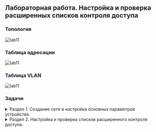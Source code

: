## Лабораторная работа. Настройка и проверка расширенных списков контроля доступа

### Топология  
![lab11](https://user-images.githubusercontent.com/112883654/208079808-5d973006-27da-4a07-81a3-7c71530fb5c6.png)  
### Таблица адресации  
![lab11](https://user-images.githubusercontent.com/112883654/208080096-011d2d05-a73e-438a-82fb-e2559138e4ea.png)  
### Таблица VLAN  
![lab11](https://user-images.githubusercontent.com/112883654/208080441-466b59a3-0fea-4460-ae58-6a7b43925ed5.png)  
### Задачи  
<details><summary> Раздел 1. Создание сети и настройка основных параметров устройства. </summary>  
 ### Часть 1.  
 Шаг 1. В CPT создам сеть согласно топологии.  
 
 ![lab11](https://user-images.githubusercontent.com/112883654/208088577-573b69a8-2add-40c7-8581-f8f258f8ae78.png)  
 Шаг 2. Произведу базовую настройку маршрутизаторов по стандартному алгоритму, после чего дам вывод команды `show run` для каждого маршрутизатора.   
a.	Назначу маршрутизатору имя устройства.  
b.	Отключу поиск DNS, чтобы предотвратить попытки маршрутизатора неверно преобразовывать введенные команды таким образом, как будто они являются именами узлов.  
c.	Назначу class в качестве зашифрованного пароля привилегированного режима EXEC.  
d.	Назначу cisco в качестве пароля консоли и включу вход в систему по паролю.  
e.	Назначу cisco в качестве пароля VTY и включу вход в систему по паролю.  
f.	Зашифрую открытые пароли.  
g.	Создам баннер с предупреждением о запрете несанкционированного доступа к устройству.  
h.	Сохраню текущую конфигурацию в файл загрузочной конфигурации.    
 R1:  
![image](https://user-images.githubusercontent.com/112883654/208089986-8a5c6978-9b8e-458e-92e9-9d50b2a424cb.png)  
![image](https://user-images.githubusercontent.com/112883654/208090011-5796f3ae-9e01-48b9-8f58-599be18b19aa.png)  
![image](https://user-images.githubusercontent.com/112883654/208090097-ba4e23b8-107d-4ea1-a091-03573a084da2.png)  
 R2:  
![image](https://user-images.githubusercontent.com/112883654/208091005-4418a724-28d3-451f-b9c0-3232bb810ea9.png)  
![image](https://user-images.githubusercontent.com/112883654/208091060-316466fe-cf47-4508-88de-f678c50359db.png)  
![image](https://user-images.githubusercontent.com/112883654/208091117-438fb826-62fa-4314-81b6-c62f86694dc9.png)  
 
 Шаг 3. Произведу базовую настройку коммутаторов по стандартному алгоритму, после чего дам вывод команды `show run` для каждого коммутатора.   
a.	Присвою коммутатору имя устройства.  
b.	Отключу поиск DNS, чтобы предотвратить попытки маршрутизатора неверно преобразовывать введенные команды таким образом, как будто они являются именами узлов.  
c.	Назначу class в качестве зашифрованного пароля привилегированного режима EXEC.  
d.	Назначу cisco в качестве пароля консоли и включу вход в систему по паролю.  
e.	Назначу cisco в качестве пароля VTY и включу вход в систему по паролю.  
f.	Зашифрую открытые пароли.  
g.	Создам баннер с предупреждением о запрете несанкционированного доступа к устройству.  
h.	Сохраню текущую конфигурацию в файл загрузочной конфигурации.  
 S1:  
 ![image](https://user-images.githubusercontent.com/112883654/208092168-a90092fa-ab4d-4d80-a120-d6f4e7997835.png)  
 ![image](https://user-images.githubusercontent.com/112883654/208092229-25e0fdbf-9997-4084-a84a-fb2318e63037.png)  
 S2:  
 ![image](https://user-images.githubusercontent.com/112883654/208092678-dc9217c1-c1b7-4c11-b6f5-89c64ad424da.png)  
![image](https://user-images.githubusercontent.com/112883654/208092739-75e86dc3-c58c-4c68-9a7f-23a8f2142ace.png)  

 Часть 2. Настройка сетей VLAN на коммутаторах.  
Шаг 1. Создам сети VLAN на коммутаторах.  
a.	Создам VLAN по заданию, назову их в соответствии с таблицей VLAN.    
 S1:  
 ![image](https://user-images.githubusercontent.com/112883654/208094534-d9d192af-60df-4751-9221-911ee44258c2.png)  
 ![image](https://user-images.githubusercontent.com/112883654/208094574-fff4bbed-4529-471b-b1a1-55674d3765ac.png)  
S2:  
 ![image](https://user-images.githubusercontent.com/112883654/208095107-c2280b7f-fbde-4088-b79c-00ff4c372aa7.png)  
 ![image](https://user-images.githubusercontent.com/112883654/208095228-b6c24d28-d88b-4f79-9dc4-13ff62c1f25e.png)  
 b.	Настрою интерфейс управления и шлюз по умолчанию на каждом коммутаторе в соответствии с таблицей адресации.    
  S1:  
 ![image](https://user-images.githubusercontent.com/112883654/208095566-8722ec69-5062-42fd-aff0-161bb4de8252.png)  
 S2:  
 ![image](https://user-images.githubusercontent.com/112883654/208095796-e150f3c8-57e7-4499-98f3-8a74eb7c354d.png)  
c.	Назначу все неиспользуемые порты коммутатора VLAN Parking Lot, настрою их для статического режима доступа и административно деактивирую их (`interface range`).  
  S1:  
 ![image](https://user-images.githubusercontent.com/112883654/208098229-03d6a754-9b12-4c48-8796-3e067dce81b6.png)  
 ![image](https://user-images.githubusercontent.com/112883654/208098761-d2e158fa-6926-486c-894f-23443551e590.png)  
  S2:  
 ![image](https://user-images.githubusercontent.com/112883654/208098807-fa723caf-74a3-446a-845c-a259fd8490ea.png)  
 ![image](https://user-images.githubusercontent.com/112883654/208098848-287202f6-1bac-4e1e-a70b-6139ce0d9511.png)  
 
Шаг 2. Назначу сети VLAN соответствующим интерфейсам коммутаторов.  
a.	Назначу используемые порты соответствующей VLAN в соответствии с таблицей VLAN и настрою их для режима статического доступа.    
b.	Выполню команду `show vlan brief`, чтобы убедиться, что сети VLAN назначены правильным интерфейсам.  
  S1:  
 ![image](https://user-images.githubusercontent.com/112883654/208658555-048b6652-cdc2-464d-90c9-0e4bdf40503e.png)  
  S2:   
![image](https://user-images.githubusercontent.com/112883654/208658979-b21a3c4e-7c62-4777-a13d-0e21b95440d4.png)  

Часть 3. Настрою транки (магистральные каналы).  
Шаг 1. Вручную настрою магистральный интерфейс F0/1.  
a.	Изменю режим порта коммутатора на интерфейсе F0/1, чтобы принудительно создать магистральную связь. Не забуду сделать это на обоих коммутаторах.  
b.	В рамках конфигурации транка установлю для native vlan значение 1000 на обоих коммутаторах. При настройке двух интерфейсов для разных собственных VLAN сообщения об ошибках могут отображаться временно.  
c.	В качестве другой части конфигурации транка укажу, что VLAN 10, 20, 30 и 1000 разрешены в транке.  
d.	Выполню команду `show interfaces trunk` для проверки портов магистрали, собственной VLAN и разрешенных VLAN через магистраль.    

Шаг 2. Вручную настройте магистральный интерфейс F0/5 на коммутаторе S1.
a.	Настройте интерфейс S1 F0/5 с теми же параметрами транка, что и F0/1. Это транк до маршрутизатора.
b.	Сохраните текущую конфигурацию в файл загрузочной конфигурации.
c.	Используйте команду show interfaces trunk для проверки настроек транка.

 </details> 



<details><summary> Раздел 2. Настройка и проверка списков расширенного контроля доступа. </summary>  

